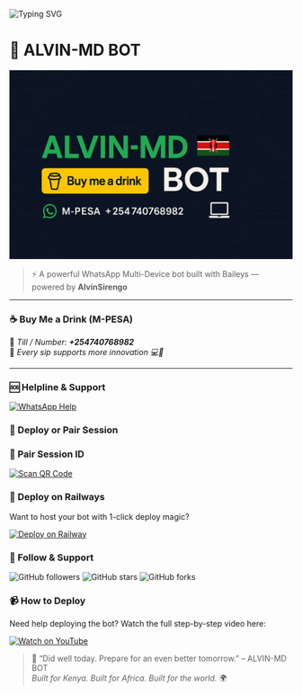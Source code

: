![Typing SVG](https://readme-typing-svg.herokuapp.com?font=Fira+Code&size=22&duration=3000&pause=500&color=25D366&background=00000000&center=true&vCenter=true&width=600&lines=🤖+ALVINTECH-MD+Bot+Dashboard;Built+by+AlvinSirengo+🧠;Session+Pairing+%7C+Coin+System+%7C+Auto+Bot+Tasks;Let's+automate+WhatsApp+together+🚀)
# 🤖 ALVIN-MD BOT

![ALVIN MD BANNER](https://raw.githubusercontent.com/alvin99-hub/ALVINTECH-MD/main/banner.png)

> ⚡ A powerful WhatsApp Multi-Device bot built with Baileys — powered by **AlvinSirengo**

---

### ☕ Buy Me a Drink (M-PESA)
📲 _Till / Number: **+254740768982**_  
💬 _Every sip supports more innovation 💻🚀_

---

### 🆘 Helpline & Support

[![WhatsApp Help](https://img.shields.io/badge/WhatsApp_Help-25D366?style=for-the-badge&logo=whatsapp&logoColor=white)](https://wa.me/254742943705)



### 🚀 Deploy or Pair Session

### 🔗 Pair Session ID

[![Scan QR Code](https://img.shields.io/badge/SCAN_QR-Pair_Session_ID-1f1f1f?style=for-the-badge&logo=whatsapp&logoColor=25D366)](https://www.ibrahimadams.site/scanner)

### 🚀 Deploy on Railways

Want to host your bot with 1-click deploy magic?

[![Deploy on Railway](https://img.shields.io/badge/RAILWAY-Deploy_App-0b0b0b?style=for-the-badge&logo=railway&logoColor=white)](https://railway.app/?referralCode=AqkNn4)

### 🔗 Follow & Support

![GitHub followers](https://img.shields.io/github/followers/alvin99-hub?style=social)
![GitHub stars](https://img.shields.io/github/stars/alvin99-hub/ALVINTECH-MD?style=social)
![GitHub forks](https://img.shields.io/github/forks/alvin99-hub/ALVINTECH-MD?style=social)

### 📹 How to Deploy

Need help deploying the bot? Watch the full step-by-step video here:

[![Watch on YouTube](https://img.shields.io/badge/YouTube-@ibrahimaitech-red?style=for-the-badge&logo=youtube)](https://www.youtube.com/@ibrahimaitech)

> 🧠 “Did well today. Prepare for an even better tomorrow.” – ALVIN-MD BOT  
> _Built for Kenya. Built for Africa. Built for the world._ 🌍
